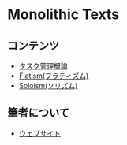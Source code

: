 # Monolithic Texts

## コンテンツ
- [タスク管理概論](task_management.md)
- [Flatism(フラティズム)](flatism.md)
- [Soloism(ソリズム)](soloism.md)

## 筆者について
- [ウェブサイト](https://stakiran.github.io/stakiran/)
